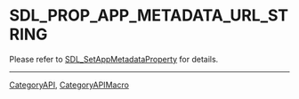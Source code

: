 # SDL_PROP_APP_METADATA_URL_STRING

Please refer to [SDL_SetAppMetadataProperty](SDL_SetAppMetadataProperty) for details.

----
[CategoryAPI](CategoryAPI), [CategoryAPIMacro](CategoryAPIMacro)

